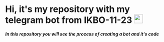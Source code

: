 <h1 align>Hi, it's my repository with my telegram bot from IKBO-11-23
<img src="https://github.com/blackcater/blackcater/raw/main/images/Hi.gif" height="28"/></h1>


***In this repository you will see the process of creating a bot and it's code***